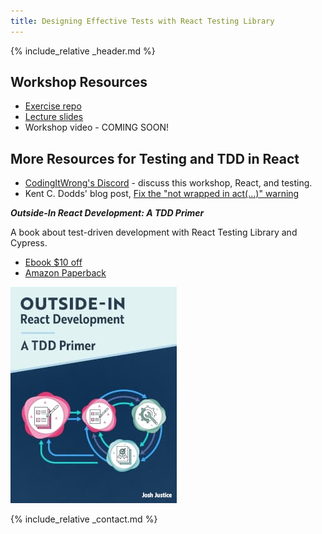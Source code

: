 ```yaml
---
title: Designing Effective Tests with React Testing Library
---
```


{% include_relative _header.md %}

## Workshop Resources

- [Exercise repo](https://github.com/CodingItWrong/rtl-exercises)
- [Lecture slides](https://www.slideshare.net/JoshJustice1/designing-effective-tests-with-react-testing-library)
- Workshop video - COMING SOON!

## More Resources for Testing and TDD in React

- [CodingItWrong's Discord](https://discord.gg/jVXCxZPF6f) - discuss this workshop, React, and testing.
- Kent C. Dodds' blog post, [Fix the "not wrapped in act(...)" warning](https://kentcdodds.com/blog/fix-the-not-wrapped-in-act-warning)

<div class="media my-4">
  <div class="media-body">
    <em><strong>Outside-In React Development: A TDD Primer</strong></em>
    <p>A book about test-driven development with React Testing Library and Cypress.</p>
    <ul>
      <li><a href="https://link.outsidein.dev/summit23">Ebook $10 off</a></li>
      <li><a href="https://link.outsidein.dev/amazon">Amazon Paperback</a></li>
    </ul>
  </div>
  <img class="ml-3" src="/img/books/outside-in-react.jpg" alt="Outside-In React Development: A TDD Primer" />
</div>

{% include_relative _contact.md %}
